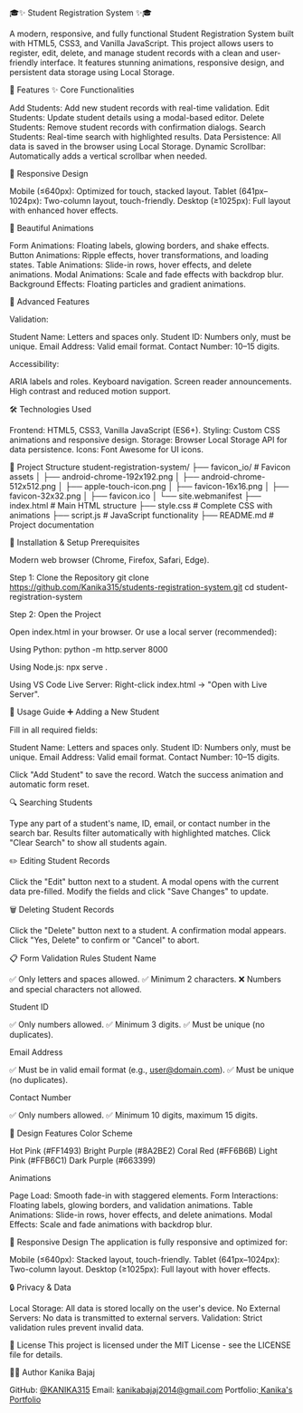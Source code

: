 🎓✨ Student Registration System ✨🎓

A modern, responsive, and fully functional Student Registration System built with HTML5, CSS3, and Vanilla JavaScript. This project allows users to register, edit, delete, and manage student records with a clean and user-friendly interface. It features stunning animations, responsive design, and persistent data storage using Local Storage.
   

🚀 Features
✨ Core Functionalities

Add Students: Add new student records with real-time validation.
Edit Students: Update student details using a modal-based editor.
Delete Students: Remove student records with confirmation dialogs.
Search Students: Real-time search with highlighted results.
Data Persistence: All data is saved in the browser using Local Storage.
Dynamic Scrollbar: Automatically adds a vertical scrollbar when needed.

📱 Responsive Design

Mobile (≤640px): Optimized for touch, stacked layout.
Tablet (641px–1024px): Two-column layout, touch-friendly.
Desktop (≥1025px): Full layout with enhanced hover effects.

🎨 Beautiful Animations

Form Animations: Floating labels, glowing borders, and shake effects.
Button Animations: Ripple effects, hover transformations, and loading states.
Table Animations: Slide-in rows, hover effects, and delete animations.
Modal Animations: Scale and fade effects with backdrop blur.
Background Effects: Floating particles and gradient animations.

🎯 Advanced Features

Validation:

Student Name: Letters and spaces only.
Student ID: Numbers only, must be unique.
Email Address: Valid email format.
Contact Number: 10–15 digits.


Accessibility:

ARIA labels and roles.
Keyboard navigation.
Screen reader announcements.
High contrast and reduced motion support.




🛠️ Technologies Used

Frontend: HTML5, CSS3, Vanilla JavaScript (ES6+).
Styling: Custom CSS animations and responsive design.
Storage: Browser Local Storage API for data persistence.
Icons: Font Awesome for UI icons.


📁 Project Structure
student-registration-system/
├── favicon_io/             # Favicon assets
│   ├── android-chrome-192x192.png
│   ├── android-chrome-512x512.png
│   ├── apple-touch-icon.png
│   ├── favicon-16x16.png
│   ├── favicon-32x32.png
│   ├── favicon.ico
│   └── site.webmanifest
├── index.html              # Main HTML structure
├── style.css               # Complete CSS with animations
├── script.js               # JavaScript functionality
├── README.md               # Project documentation


🔧 Installation & Setup
Prerequisites

Modern web browser (Chrome, Firefox, Safari, Edge).

Step 1: Clone the Repository
git clone https://github.com/Kanika315/students-registration-system.git
cd student-registration-system

Step 2: Open the Project

Open index.html in your browser.
Or use a local server (recommended):

Using Python:
python -m http.server 8000


Using Node.js:
npx serve .


Using VS Code Live Server:
Right-click index.html → "Open with Live Server".




🎯 Usage Guide
➕ Adding a New Student

Fill in all required fields:

Student Name: Letters and spaces only.
Student ID: Numbers only, must be unique.
Email Address: Valid email format.
Contact Number: 10–15 digits.


Click "Add Student" to save the record.
Watch the success animation and automatic form reset.

🔍 Searching Students

Type any part of a student's name, ID, email, or contact number in the search bar.
Results filter automatically with highlighted matches.
Click "Clear Search" to show all students again.

✏️ Editing Student Records

Click the "Edit" button next to a student.
A modal opens with the current data pre-filled.
Modify the fields and click "Save Changes" to update.

🗑️ Deleting Student Records

Click the "Delete" button next to a student.
A confirmation modal appears.
Click "Yes, Delete" to confirm or "Cancel" to abort.


📋 Form Validation Rules
Student Name

✅ Only letters and spaces allowed.
✅ Minimum 2 characters.
❌ Numbers and special characters not allowed.

Student ID

✅ Only numbers allowed.
✅ Minimum 3 digits.
✅ Must be unique (no duplicates).

Email Address

✅ Must be in valid email format (e.g., user@domain.com).
✅ Must be unique (no duplicates).

Contact Number

✅ Only numbers allowed.
✅ Minimum 10 digits, maximum 15 digits.


🎨 Design Features
Color Scheme

Hot Pink (#FF1493)
Bright Purple (#8A2BE2)
Coral Red (#FF6B6B)
Light Pink (#FFB6C1)
Dark Purple (#663399)

Animations

Page Load: Smooth fade-in with staggered elements.
Form Interactions: Floating labels, glowing borders, and validation animations.
Table Animations: Slide-in rows, hover effects, and delete animations.
Modal Effects: Scale and fade animations with backdrop blur.


📱 Responsive Design
The application is fully responsive and optimized for:

Mobile (≤640px): Stacked layout, touch-friendly.
Tablet (641px–1024px): Two-column layout.
Desktop (≥1025px): Full layout with hover effects.


🔒 Privacy & Data

Local Storage: All data is stored locally on the user's device.
No External Servers: No data is transmitted to external servers.
Validation: Strict validation rules prevent invalid data.


📝 License
This project is licensed under the MIT License - see the LICENSE file for details.

👨‍💻 Author
Kanika Bajaj

GitHub: [@KANIKA315](https://github.com/KANIKA315/students-registration-system)
Email: kanikabajaj2014@gmail.com
Portfolio:[ Kanika's Portfolio](https://animated-begonia-e49bbc.netlify.app/)


